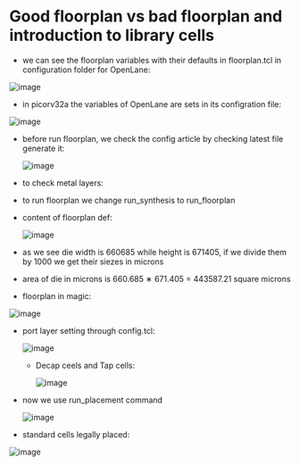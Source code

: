 # Good floorplan vs bad floorplan and introduction to library cells

- we can see the floorplan variables with their defaults in floorplan.tcl in configuration folder for OpenLane:

![image](https://github.com/user-attachments/assets/6f5258e7-701d-4708-b005-96346d71723a)

- in picorv32a the variables of OpenLane are sets in its configration file:

 ![image](https://github.com/user-attachments/assets/87676a88-b9a8-4f96-9a4b-11396adfba56)

- before run floorplan, we check the config article by checking latest file generate it:

  ![image](https://github.com/user-attachments/assets/0d61c220-33ba-41b2-83dc-92db3e40eb15)

- to check metal layers:

 

- to run floorplan we change run_synthesis to run_floorplan

- content of floorplan def:

  ![image](https://github.com/user-attachments/assets/a2d5ecd1-4b63-4bef-af51-07ed3c66e221)

- as we see die width is 660685 while height is 671405, if we divide them by 1000 we get their siezes in microns

- area of die in microns is  660.685 ∗ 671.405 = 443587.21 square microns

- floorplan in magic:

![image](https://github.com/user-attachments/assets/caf114a6-a0d2-4d78-ac52-5069da6a2c9b)

- port layer setting through config.tcl:

  ![image](https://github.com/user-attachments/assets/59493124-20b6-465f-871f-a49405f74d9a)

  - Decap ceels and Tap cells:
 
    ![image](https://github.com/user-attachments/assets/de708e0b-9da7-4e6e-ac6f-6072dd6030c6)


- now we use run_placement command

  ![image](https://github.com/user-attachments/assets/243c582c-9a78-42a2-8b9d-995609a9eff1)

- standard cells legally placed:

![image](https://github.com/user-attachments/assets/753b7b73-afc1-4394-9e9e-fcdc495d18cb)
